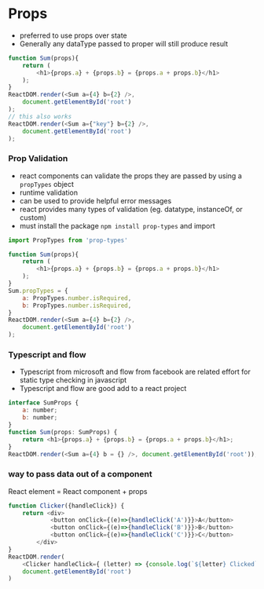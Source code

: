 # Props

- preferred to use props over state 
- Generally any dataType passed to proper will still produce result
```javascript
function Sum(props){
    return (
        <h1>{props.a} + {props.b} = {props.a + props.b}</h1>    
    );   
}
ReactDOM.render(<Sum a={4} b={2} />,
    document.getElementById('root')
);
// this also works
ReactDOM.render(<Sum a={"key"} b={2} />,
    document.getElementById('root')
);
```
### Prop Validation
- react components can validate the props they are passed by using a `propTypes` object
- runtime validation
- can be used to provide helpful error messages
- react provides many types of validation (eg. datatype, instanceOf, or custom)
- must install the package `npm install prop-types` and import

```javascript
import PropTypes from 'prop-types'

function Sum(props){
    return (
        <h1>{props.a} + {props.b} = {props.a + props.b}</h1>    
    );   
}
Sum.propTypes = {
    a: PropTypes.number.isRequired,
    b: PropTypes.number.isRequired, 
}
ReactDOM.render(<Sum a={4} b={2} />,
    document.getElementById('root')
);
```

### Typescript and flow
- Typescript from microsoft and flow from facebook are related effort for static type checking in javascript
- Typescript and flow are good add to a react project
```javascript
interface SumProps {
    a: number;
    b: number;
}
function Sum(props: SumProps) {
    return <h1>{props.a} + {props.b} = {props.a + props.b}</h1>;
}
ReactDOM.render(<Sum a={4} b = {} />, document.getElementById('root'));
```
### way to pass data out of a component

React element = React component + props

```javascript
function Clicker({handleClick}) {
    return <div>
            <button onClick={(e)=>{handleClick('A')}}>A</button>
            <button onClick={(e)=>{handleClick('B')}}>B</button>
            <button onClick={(e)=>{handleClick('C')}}>C</button>
        </div>
}
ReactDOM.render(
    <Clicker handleClick={ (letter) => {console.log(`${letter} Clicked`); }} />,
    document.getElementById('root')
)
```

